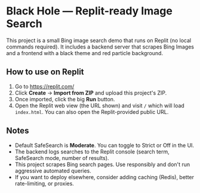 # Black Hole — Replit-ready Image Search

This project is a small Bing image search demo that runs on Replit (no local commands required).
It includes a backend server that scrapes Bing Images and a frontend with a black theme and red particle
background.

## How to use on Replit

1. Go to https://replit.com/
2. Click **Create** → **Import from ZIP** and upload this project's ZIP.
3. Once imported, click the big **Run** button.
4. Open the Replit web view (the URL shown) and visit `/` which will load `index.html`.
   You can also open the Replit-provided public URL.

## Notes

- Default SafeSearch is **Moderate**. You can toggle to Strict or Off in the UI.
- The backend logs searches to the Replit console (search term, SafeSearch mode, number of results).
- This project scrapes Bing search pages. Use responsibly and don't run aggressive automated queries.
- If you want to deploy elsewhere, consider adding caching (Redis), better rate-limiting, or proxies.

